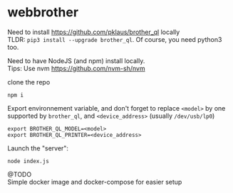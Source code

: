 # webbrother

Need to install https://github.com/pklaus/brother_ql locally  
TLDR: `pip3 install --upgrade brother_ql`. Of course, you need python3 too.

Need to have NodeJS (and npm) install locally.  
Tips: Use nvm https://github.com/nvm-sh/nvm  

clone the repo

`npm i`

Export environnement variable, and don't forget to replace `<model>` by one supported by `brother_ql`, and `<device_address>` (usually `/dev/usb/lp0`)
```
export BROTHER_QL_MODEL=<model>
export BROTHER_QL_PRINTER=<device_address>
```

Launch the "server":

```
node index.js
```


@TODO  
Simple docker image and docker-compose for easier setup
